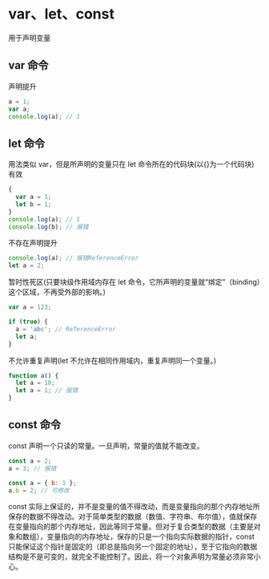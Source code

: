 # var、let、const

用于声明变量

## var 命令

声明提升

```js
a = 1;
var a;
console.log(a); // 1
```

## let 命令

用法类似 var，但是所声明的变量只在 let 命令所在的代码块(以{}为一个代码块)有效

```js
{
  var a = 1;
  let b = 1;
}
console.log(a); // 1
console.log(b); // 报错
```

不存在声明提升

```js
console.log(a); // 报错ReferenceError
let a = 2;
```

暂时性死区(只要块级作用域内存在 let 命令，它所声明的变量就“绑定”（binding）这个区域，不再受外部的影响。)

```js
var a = 123;

if (true) {
  a = 'abc'; // ReferenceError
  let a;
}
```

不允许重复声明(let 不允许在相同作用域内，重复声明同一个变量。)

```js
function a() {
  let a = 10;
  let a = 1; // 报错
}
```

## const 命令

const 声明一个只读的常量。一旦声明，常量的值就不能改变。

```js
const a = 2;
a = 3; // 报错
```

```js
const a = { b: 1 };
a.b = 2; // 可修改
```

const 实际上保证的，并不是变量的值不得改动，而是变量指向的那个内存地址所保存的数据不得改动。对于简单类型的数据（数值、字符串、布尔值），值就保存在变量指向的那个内存地址，因此等同于常量。但对于复合类型的数据（主要是对象和数组），变量指向的内存地址，保存的只是一个指向实际数据的指针，const 只能保证这个指针是固定的（即总是指向另一个固定的地址），至于它指向的数据结构是不是可变的，就完全不能控制了。因此，将一个对象声明为常量必须非常小心。
